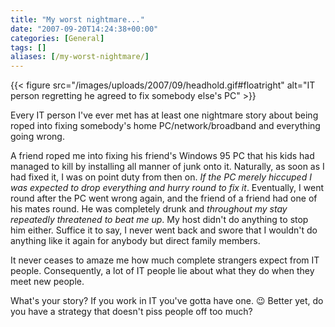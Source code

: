 ```yaml
---
title: "My worst nightmare..."
date: "2007-09-20T14:24:38+00:00"
categories: [General]
tags: []
aliases: [/my-worst-nightmare/]
---
```


{{< figure src="/images/uploads/2007/09/headhold.gif#floatright" alt="IT person regretting he agreed to fix somebody else's PC" >}}

Every IT person I've ever met has at least one nightmare story about being roped into fixing somebody's home PC/network/broadband and everything going wrong.

A friend roped me into fixing his friend's Windows 95 PC that his kids had managed to kill by installing all manner of junk onto it. Naturally, as soon as I had fixed it, I was on point duty from then on. *If the PC merely hiccuped I was expected to drop everything and hurry round to fix it*. Eventually, I went round after the PC went wrong again, and the friend of a friend had one of his mates round. He was completely drunk and *throughout my stay repeatedly threatened to beat me up*. My host didn't do anything to stop him either. Suffice it to say, I never went back and swore that I wouldn't do anything like it again for anybody but direct family members.

It never ceases to amaze me how much complete strangers expect from IT people. Consequently, a lot of IT people lie about what they do when they meet new people.

What's your story? If you work in IT you've gotta have one. :wink: Better yet, do you have a strategy that doesn't piss people off too much?
